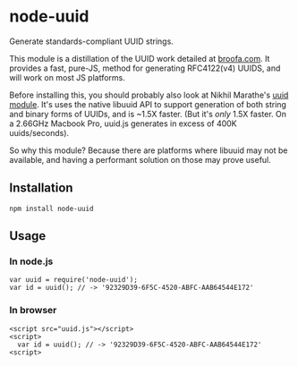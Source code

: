 # node-uuid

Generate standards-compliant UUID strings.

This module is a distillation of the UUID work detailed at [broofa.com](http://www.broofa.com/2008/09/javascript-uuid-function/).  It provides a fast, pure-JS, method for generating RFC4122(v4) UUIDS, and will work on most JS platforms.

Before installing this, you should probably also look at Nikhil Marathe's [uuid module](https://bitbucket.org/nikhilm/uuidjs).  It's uses the native libuuid API to support generation of both string and binary forms of UUIDs, and is ~1.5X faster. (But it's *only* 1.5X faster.  On a 2.66GHz Macbook Pro, uuid.js generates in excess of 400K uuids/seconds).

So why this module?  Because there are platforms where libuuid may not be available, and having a performant solution on those may prove useful.

## Installation

    npm install node-uuid

## Usage

### In node.js

    var uuid = require('node-uuid');
    var id = uuid(); // -> '92329D39-6F5C-4520-ABFC-AAB64544E172'

### In browser

    <script src="uuid.js"></script>
    <script>
      var id = uuid(); // -> '92329D39-6F5C-4520-ABFC-AAB64544E172'
    <script>
